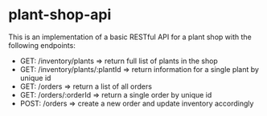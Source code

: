 # plant-shop-api

This is an implementation of a basic RESTful API for a plant shop with the following endpoints:

- GET: /inventory/plants => return full list of plants in the shop
- GET: /inventory/plants/:plantId => return information for a single plant by unique id
- GET: /orders => return a list of all orders
- GET: /orders/:orderId => return a single order by unique id
- POST: /orders => create a new order and update inventory accordingly

